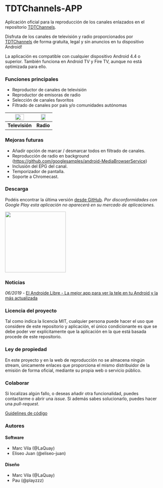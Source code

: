 # TDTChannels-APP
Aplicación oficial para la reproducción de los canales enlazados en el repositorio [TDTChannels](https://github.com/LaQuay/TDTChannels/). 

Disfruta de los canales de televisión y radio proporcionados por [TDTChannels](https://github.com/LaQuay/TDTChannels/) de forma gratuita, legal y sin anuncios en tu dispositivo Android!

La aplicación es compatible con cualquier dispositivo Android 4.4 o superior. 
También funciona en Android TV y Fire TV, aunque no está optimizada para ello.

### Funciones principales
- Reproductor de canales de televisión
- Reproductor de emisoras de radio
- Selección de canales favoritos
- Filtrado de canales por país y/o comunidades autónomas

| <img src="https://raw.githubusercontent.com/LaQuay/TDTChannels-APP/master/extras/screenshot_tv_061.png" width="60%"> | <img src="https://raw.githubusercontent.com/LaQuay/TDTChannels-APP/master/extras/screenshot_radio_061.png" width="60%"> |
|:--------------:|:--------------:|
| **Televisión** | **Radio** |

### Mejoras futuras
- Añadir opción de marcar / desmarcar todos en filtrado de canales.
- Reproducción de radio en background (https://github.com/googlesamples/android-MediaBrowserService)
- Inclusión del EPG del canal.
- Temporizador de pantalla.
- Soporte a Chromecast.

### Descarga
Podéis encontrar la última versión [desde GitHub](https://github.com/LaQuay/TDTChannels-APP/releases/). *Por disconformidades con Google Play esta aplicación no aparecerá en su mercado de aplicaciones.*

<a href="https://github.com/LaQuay/TDTChannels-APP/releases/">
  <img src="https://user-images.githubusercontent.com/663460/26973090-f8fdc986-4d14-11e7-995a-e7c5e79ed925.png" width="200px">
</a>



### Noticias
*06/2019* - [El Androide Libre - La mejor app para ver la tele en tu Android y la más actualizada](https://elandroidelibre.elespanol.com/2019/06/mejor-app-ver-tele-android-mas-actualizada-apk.html)

### Licencia del proyecto
Tal como indica la licencia MIT, cualquier persona puede hacer el uso que considere de este repositorio y aplicación, el único condicionante es que se debe poder ver explícitamente que la aplicación en la que está basada procede de este repositorio.

### Ley de propiedad
En este proyecto y en la web de reproducción no se almacena ningún stream, únicamente enlaces que proporciona el mismo distribuidor de la emisión de forma oficial, mediante su propia web o servicio público. 

### Colaborar
Si localizas algún fallo, o deseas añadir otra funcionalidad, puedes contactarme o abrir una *issue*. Si además sabes solucionarlo, puedes hacer una *pull-request*.

[Guidelines de código](https://github.com/ribot/android-guidelines/blob/master/project_and_code_guidelines.md)

### Autores

#### Software
- Marc Vila (@LaQuay)
- Eliseo Juan (@eliseo-juan)

#### Diseño
- Marc Vila (@LaQuay)
- Pau (@playzzz)
